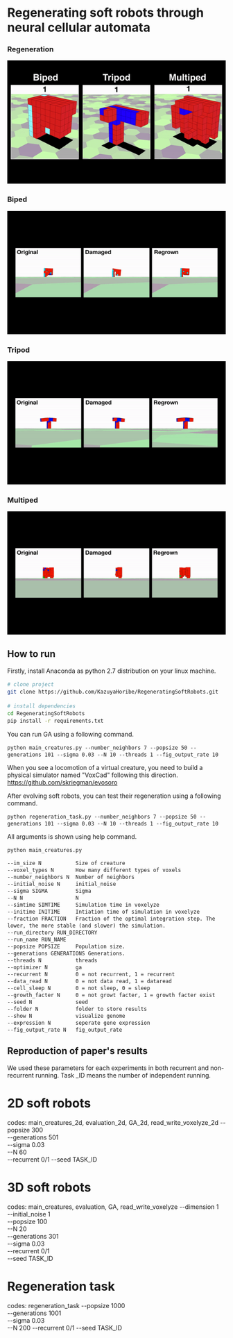 <!-- 
<p align="center">
  <img src="images/carsmallest.gif" />
</p> -->
# Regenerating soft robots through neural cellular automata  

### Regeneration  
![](images/regeneration.gif)  
### Biped  
![](images/biped.gif)  
### Tripod  
![](images/tripod.gif)  
### Multiped  
![](images/multiped.gif)  

## How to run
<!-- <img src="http://www.sciweavers.org/tex2img.php?eq=%20%5Csqrt%7Bab%7D%20&bc=White&fc=Black&im=tif&fs=12&ff=arev&edit=0" align="center" border="0" alt=" \sqrt{ab} " width="" height="" /> -->

Firstly, install Anaconda as python 2.7 distribution on your linux machine.  

```bash
# clone project   
git clone https://github.com/KazuyaHoribe/RegeneratingSoftRobots.git   

# install dependencies    
cd RegeneratingSoftRobots 
pip install -r requirements.txt
```

You can run GA using a following command.
```
python main_creatures.py --number_neighbors 7 --popsize 50 --generations 101 --sigma 0.03 --N 10 --threads 1 --fig_output_rate 10
```

When you see a locomotion of a virtual creature, you need to build a physical simulator named "VoxCad" following this direction.
https://github.com/skriegman/evosoro  

After evolving soft robots, you can test their regeneration using a following command.

```
python regeneration_task.py --number_neighbors 7 --popsize 50 --generations 101 --sigma 0.03 --N 10 --threads 1 --fig_output_rate 10
```

All arguments is shown using help command.  

```
python main_creatures.py
```

```
--im_size N           Size of creature
--voxel_types N       How many different types of voxels
--number_neighbors N  Number of neighbors
--initial_noise N     initial_noise
--sigma SIGMA         Sigma
--N N                 N
--simtime SIMTIME     Simulation time in voxelyze
--initime INITIME     Intiation time of simulation in voxelyze
--fraction FRACTION   Fraction of the optimal integration step. The lower, the more stable (and slower) the simulation.
--run_directory RUN_DIRECTORY
--run_name RUN_NAME
--popsize POPSIZE     Population size.
--generations GENERATIONS Generations.
--threads N           threads
--optimizer N         ga
--recurrent N         0 = not recurrent, 1 = recurrent
--data_read N         0 = not data read, 1 = dataread
--cell_sleep N        0 = not sleep, 0 = sleep
--growth_facter N     0 = not growt facter, 1 = growth facter exist
--seed N              seed
--folder N            folder to store results
--show N              visualize genome
--expression N        seperate gene expression
--fig_output_rate N   fig_output_rate
```

##  Reproduction of paper's results
<!-- <img src="http://www.sciweavers.org/tex2img.php?eq=%20%5Csqrt%7Bab%7D%20&bc=White&fc=Black&im=tif&fs=12&ff=arev&edit=0" align="center" border="0" alt=" \sqrt{ab} " width="" height="" /> -->

We used these parameters for each experiments in both recurrent and non-recurrent running.
Task _ID means the number of independent running.  

# 2D soft robots  
codes: main_creatures_2d, evaluation_2d, GA_2d, read_write_voxelyze_2d
--popsize 300  
--generations 501  
--sigma 0.03  
--N 60  
--recurrent 0/1 
--seed TASK_ID  

# 3D soft robots
codes: main_creatures, evaluation, GA, read_write_voxelyze
--dimension 1  
--initial_noise 1  
--popsize 100  
--N 20  
--generations 301  
--sigma 0.03  
--recurrent 0/1  
--seed TASK_ID  

# Regeneration task
codes: regeneration_task
--popsize 1000  
--generations 1001  
--sigma 0.03  
--N 200
--recurrent 0/1 
--seed TASK_ID  